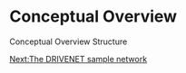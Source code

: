# Conceptual Overview

Conceptual Overview Structure


[Next:The DRIVENET sample network](./DriveNetSampleNetwork.md)
